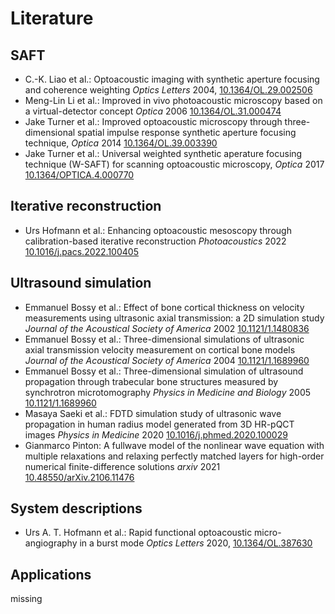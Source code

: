 # Literature

## SAFT

- C.-K. Liao et al.:  Optoacoustic imaging with synthetic aperture focusing and coherence weighting *Optics Letters* 2004, [10.1364/OL.29.002506][liao2004]
- Meng-Lin Li et al.: Improved in vivo photoacoustic microscopy based on a virtual-detector concept *Optica* 2006 [10.1364/OL.31.000474][li2006]
- Jake Turner et al.:  Improved optoacoustic microscopy through three-dimensional spatial impulse response synthetic aperture focusing technique, *Optica* 2014 [10.1364/OL.39.003390][turner2014]
- Jake Turner et al.: Universal weighted synthetic aperature focusing technique (W-SAFT) for scanning optoacoustic microscopy, *Optica* 2017 [10.1364/OPTICA.4.000770][turner2017]

## Iterative reconstruction

- Urs Hofmann et al.: Enhancing optoacoustic mesoscopy through calibration-based iterative reconstruction *Photoacoustics* 2022 [10.1016/j.pacs.2022.100405][hofmann2022]

## Ultrasound simulation

- Emmanuel Bossy et al.: Effect of bone cortical thickness on velocity measurements using ultrasonic axial transmission: a 2D simulation study *Journal of the Acoustical Society of America* 2002 [10.1121/1.1480836][bossy2002]
- Emmanuel Bossy et al.: Three-dimensional simulations of ultrasonic axial transmission velocity measurement on cortical bone models *Journal of the Acoustical Society of America* 2004 [10.1121/1.1689960][bossy2004]
- Emmanuel Bossy et al.: Three-dimensional simulation of ultrasound propagation through trabecular bone structures measured by synchrotron microtomography *Physics in Medicine and Biology* 2005 [10.1121/1.1689960][bossy2005]
- Masaya Saeki et al.: FDTD simulation study of ultrasonic wave propagation in human radius model generated from 3D HR-pQCT images *Physics in Medicine* 2020 [10.1016/j.phmed.2020.100029][saeki2020]
- Gianmarco Pinton: A fullwave model of the nonlinear wave equation with multiple relaxations and relaxing perfectly matched layers for high-order numerical finite-difference solutions *arxiv* 2021 [10.48550/arXiv.2106.11476][pinton2021]

## System descriptions

- Urs A. T. Hofmann et al.: Rapid functional optoacoustic micro-angiography in a burst mode *Optics Letters* 2020, [10.1364/OL.387630][hofmann2020]

## Applications

missing

[bossy2002]: https://doi.org/10.1121/1.1480836
[bossy2004]: https://doi.org/10.1121/1.1689960
[bossy2005]: https://doi.org/10.1121/1.1689960
[hofmann2020]: https://doi.org/10.1364/OL.387630
[hofmann2022]: https://doi.org/10.1016/j.pacs.2022.100405
[liao2004]: https://doi.org/10.1364/OL.29.002506
[li2006]: https://doi.org/10.1364/OL.31.000474
[pinton2021]: https://doi.org/10.48550/arXiv.2106.11476
[saeki2020]: https://doi.org/10.1016/j.phmed.2020.100029
[turner2014]: https://doi.org/10.1364/OL.39.003390
[turner2017]: https://doi.org/10.1364/OPTICA.4.000770
